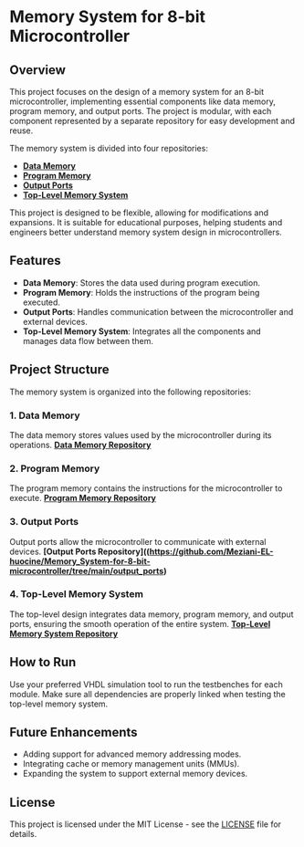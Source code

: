 # Memory System for 8-bit Microcontroller

## Overview
This project focuses on the design of a memory system for an 8-bit microcontroller, implementing essential components like data memory, program memory, and output ports. The project is modular, with each component represented by a separate repository for easy development and reuse.

The memory system is divided into four repositories:

- **[Data Memory](https://github.com/Meziani-EL-huocine/Memory_System-for-8-bit-microcontroller/tree/main/data_memory)**
- **[Program Memory](https://github.com/Meziani-EL-huocine/Memory_System-for-8-bit-microcontroller/tree/main/program_memory)**
- **[Output Ports](https://github.com/Meziani-EL-huocine/Memory_System-for-8-bit-microcontroller/tree/main/output_ports)**
- **[Top-Level Memory System](https://github.com/Meziani-EL-huocine/Memory_System-for-8-bit-microcontroller/tree/main/top_level_memory)**

This project is designed to be flexible, allowing for modifications and expansions. It is suitable for educational purposes, helping students and engineers better understand memory system design in microcontrollers.

## Features
- **Data Memory**: Stores the data used during program execution.
- **Program Memory**: Holds the instructions of the program being executed.
- **Output Ports**: Handles communication between the microcontroller and external devices.
- **Top-Level Memory System**: Integrates all the components and manages data flow between them.

## Project Structure
The memory system is organized into the following repositories:

### 1. Data Memory
The data memory stores values used by the microcontroller during its operations.
**[Data Memory Repository](https://github.com/Meziani-EL-huocine/Memory_System-for-8-bit-microcontroller/tree/main/data_memory)**

### 2. Program Memory
The program memory contains the instructions for the microcontroller to execute.
**[Program Memory Repository](https://github.com/Meziani-EL-huocine/Memory_System-for-8-bit-microcontroller/tree/main/program_memory)**

### 3. Output Ports
Output ports allow the microcontroller to communicate with external devices.
**[Output Ports Repository]((https://github.com/Meziani-EL-huocine/Memory_System-for-8-bit-microcontroller/tree/main/output_ports)**

### 4. Top-Level Memory System
The top-level design integrates data memory, program memory, and output ports, ensuring the smooth operation of the entire system.
**[Top-Level Memory System Repository](https://github.com/Meziani-EL-huocine/Memory_System-for-8-bit-microcontroller/tree/main/top_level_memory)**

 ## How to Run

Use your preferred VHDL simulation tool to run the testbenches for each module. Make sure all dependencies are properly linked when testing the top-level memory system.

## Future Enhancements

- Adding support for advanced memory addressing modes.
- Integrating cache or memory management units (MMUs).
- Expanding the system to support external memory devices.

## License

This project is licensed under the MIT License - see the [LICENSE](LICENSE) file for details.

